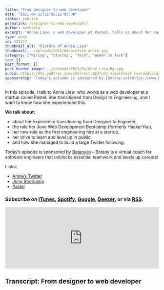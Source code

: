 ```yaml
---
title: "From designer to web developer"
date: "2021-04-13T11:05:22+00:00"
status: publish
permalink: /designer-to-web-developer/
author: michaela
excerpt: "Annie Liew, a web developer at Pastel, tells us about her career transition from designer to developer."
type: post
id: 121272
thumbnail_alt: "Picture of Annie Liew"
thumbnail: ../uploads/2021/04/profile-annie.jpg
category: ["Hiring", "Startup", "Tech", "Women in Tech"]
tag: []
post_format: []
post_header_image: ../uploads/2021/04/Anne-Liew-Bg.jpg
audio: https://dts.podtrac.com/redirect.mp3/cdn.simplecast.com/audio/aaca909a-e34f-49ae-a86f-f59e4fa807f0/episodes/2befd088-cbb3-431f-8caa-a86d8ca7b582/audio/75ae4cb0-e4b4-4eae-8f83-a09fabf5b0b1/default_tc.mp3
sponsorship: "Today’s episode is sponsored by [Botany.io](https://www.botany.io/) – Botany is a virtual coach for software engineers that unblocks essential teamwork and levels up careers!"
---
```


In this episode, I talk to Annie Liew, who works as a web developer at a startup called Pastel. She transitioned from Design to Engineering, and I want to know how she experienced this.

**We talk about:**

- about her experience transitioning from Designer to Engineer,
- the role her Juno Web Development Bootcamp (formerly HackerYou),
- her new role as the first engineering hire at a startup,
- her drive to learn and level up in public,
- and how she managed to build a large Twitter following.

<div class="sponsorship"> Today’s episode is sponsored by <a href="https://www.botany.io/">Botany.io</a> – Botany is a virtual coach for software engineers that unblocks essential teamwork and levels up careers!</div>

Links:

- [Annie’s Twitter](https://twitter.com/anniebombanie_)
- [Juno Bootcamp](https://junocollege.com/bootcamp/web-development)
- [Pastel](https://usepastel.com/)

### Subscribe on [iTunes](https://podcasts.apple.com/at/podcast/software-engineering-unlocked/id1477527378?l=en), [Spotify](https://open.spotify.com/show/2wz1OneBIDXpbBYeuyIsJL?si=2I0R0HuaTLK6RT0f7lDIFg), [Google](https://www.google.com/podcasts?feed=aHR0cHM6Ly9mZWVkcy5zaW1wbGVjYXN0LmNvbS9LMV9tdjBDSg%3D%3D), [Deezer](https://www.deezer.com/show/465682), or via [RSS](https://www.software-engineering-unlocked.com/subscribe/).

<iframe frameborder="no" height="200px" scrolling="no" seamless="" src="https://player.simplecast.com/2befd088-cbb3-431f-8caa-a86d8ca7b582?dark=false" width="100%"></iframe>

## Transcript: From designer to web developer

